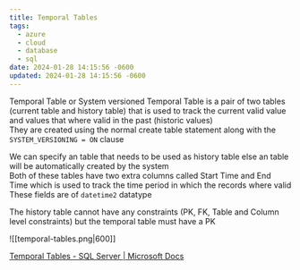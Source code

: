 ```yaml
---
title: Temporal Tables
tags:
  - azure
  - cloud
  - database
  - sql
date: 2024-01-28 14:15:56 -0600
updated: 2024-01-28 14:15:56 -0600
---
```


Temporal Table or System versioned Temporal Table is a pair of two tables (current table and history table) that is used to track the current valid value and values that where valid in the past (historic values)  
They are created using the normal create table statement along with the `SYSTEM_VERSIONING = ON` clause

We can specify an table that needs to be used as history table else an table will be automatically created by the system  
Both of these tables have two extra columns called Start Time and End Time which is used to track the time period in which the records where valid  
These fields are of `datetime2` datatype

The history table cannot have any constraints (PK, FK, Table and Column level constraints) but the temporal table must have a PK

![[temporal-tables.png|600]]

[Temporal Tables - SQL Server | Microsoft Docs](https://docs.microsoft.com/en-us/sql/relational-databases/tables/temporal-tables?view=sql-server-ver15)
